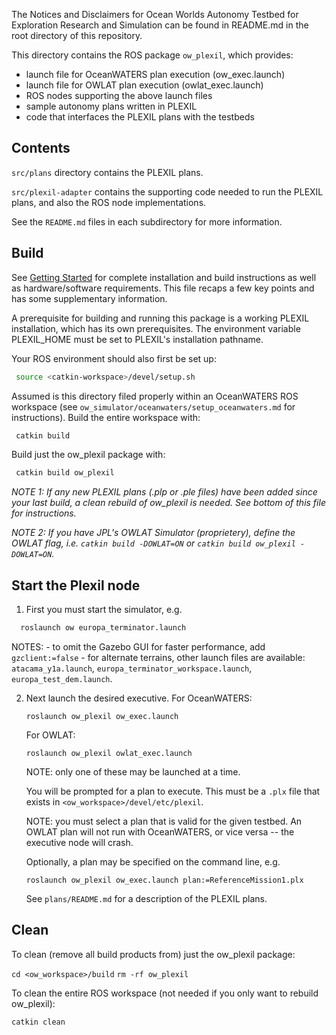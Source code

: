 The Notices and Disclaimers for Ocean Worlds Autonomy Testbed for Exploration
Research and Simulation can be found in README.md in the root directory of this
repository.

This directory contains the ROS package `ow_plexil`, which provides:
 - launch file for OceanWATERS plan execution (ow_exec.launch)
 - launch file for OWLAT plan execution (owlat_exec.launch)
 - ROS nodes supporting the above launch files
 - sample autonomy plans written in PLEXIL
 - code that interfaces the PLEXIL plans with the testbeds

Contents
--------

`src/plans` directory contains the PLEXIL plans.

`src/plexil-adapter` contains the supporting code needed to run the PLEXIL plans,
and also the ROS node implementations.

See the `README.md` files in each subdirectory for more information.


Build
-----

See [Getting
Started](https://github.com/nasa/ow_simulator/blob/master/README.md) for
complete installation and build instructions as well as hardware/software
requirements.  This file recaps a few key points and has some supplementary
information.

A prerequisite for building and running this package is a working PLEXIL
installation, which has its own prerequisites. The environment variable
PLEXIL_HOME must be set to PLEXIL's installation pathname.

Your ROS environment should also first be set up:

```bash
 source <catkin-workspace>/devel/setup.sh
```

Assumed is this directory filed properly within an OceanWATERS ROS workspace
(see `ow_simulator/oceanwaters/setup_oceanwaters.md` for instructions).  Build
the entire workspace with:

```bash
 catkin build
```

Build just the ow_plexil package with:

```bash
 catkin build ow_plexil
```

_NOTE 1: If any new PLEXIL plans (.plp or .ple files) have been added since your
last build, a clean rebuild of ow_plexil is needed.  See bottom of this file
for instructions._

_NOTE 2: If you have JPL's OWLAT Simulator (proprietery), define the OWLAT flag,
i.e. `catkin build -DOWLAT=ON` or `catkin build ow_plexil -DOWLAT=ON`._


Start the Plexil node
---------------------

1. First you must start the simulator, e.g.

```bash
  roslaunch ow europa_terminator.launch
```
   NOTES:
    - to omit the Gazebo GUI for faster performance, add `gzclient:=false`
    - for alternate terrains, other launch files are available:
      `atacama_y1a.launch`, `europa_terminator_workspace.launch`,
      `europa_test_dem.launch`.

2. Next launch the desired executive.  For OceanWATERS:

   `roslaunch ow_plexil ow_exec.launch`

   For OWLAT:

   `roslaunch ow_plexil owlat_exec.launch`

   NOTE: only one of these may be launched at a time.

   You will be prompted for a plan to execute.  This must be a `.plx` file
	 that exists in `<ow_workspace>/devel/etc/plexil`.

   NOTE: you must select a plan that is valid for the given testbed.  An OWLAT
   plan will not run with OceanWATERS, or vice versa -- the executive node will
   crash.

   Optionally, a plan may be specified on the command line, e.g.

   `roslaunch ow_plexil ow_exec.launch plan:=ReferenceMission1.plx`

   See `plans/README.md` for a description of the PLEXIL plans.


Clean
-----

To clean (remove all build products from) just the ow_plexil package:

 `cd <ow_workspace>/build`
 `rm -rf ow_plexil`

To clean the entire ROS workspace (not needed if you only want to rebuild
ow_plexil):

  `catkin clean`
